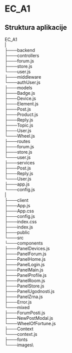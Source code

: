 # EC_A1

## Struktura aplikacije

EC_A1\
|\
├───backend\
    ├───controllers\
         ├───forum.js\
         ├───store.js\
         └───user.js\
    ├───middleware\
         └───authUser.js\
    ├───models\
          ├───Badge.js\
          ├───Device.js\
          ├───Element.js\
          ├───Post.js\
          ├───Product.js\
          ├───Reply.js\
          ├───Topic.js\
          ├───User.js\
          └───Wheel.js\
    ├───routes\
           ├───forum.js\
           ├───store.js\
           └───user.js\
    ├───services\
           ├───Post.js\
           ├───Reply.js\
           └───User.js\
    ├───app.js\
    └───config.js\
|\
├───client\
    ├───App.js\
    ├───App.css\
    ├───config.js\
    ├───index.css\
    ├───index.js\
    ├───public\
    └───src\
        └───components\
            ├───PanelDevices.js\
            ├───PanelForum.js\
            ├───PanelHome.js\
            ├───PanelLogin.js\
            ├───PanelMain.js\
            ├───PanelProfile.js\
            ├───PanelRoom.js\
            ├───PanelStore.js\
            ├───PanelUgodnosti.js\
            ├───PanelZrna.js\
            ├───Error.js\
            └───mixed\
                 ├───ForumPosti.js\
                 ├───NewPostModal.js\
                 └───WheelOfFortune.js\
        ├───Context\
                 └───context.js\
        ├───fonts\
        └───images\\
        
        
        
